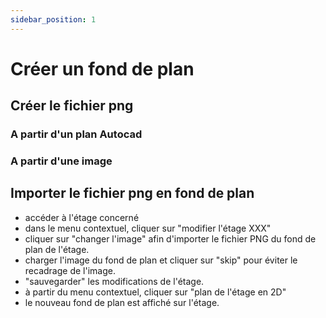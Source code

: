 ```yaml
---
sidebar_position: 1
---
```


# Créer un fond de plan

## Créer le fichier png

### A partir d'un plan Autocad

### A partir d'une image

## Importer le fichier png en fond de plan

-   accéder à l'étage concerné
-   dans le menu contextuel, cliquer sur "modifier l'étage XXX"
-   cliquer sur "changer l'image" afin d'importer le fichier PNG du fond de plan de l'étage.
-   charger l'image du fond de plan et cliquer sur "skip" pour éviter le recadrage de l'image.
-   "sauvegarder" les modifications de l'étage.
-   à partir du menu contextuel, cliquer sur "plan de l'étage en 2D"
-   le nouveau fond de plan est affiché sur l'étage.
